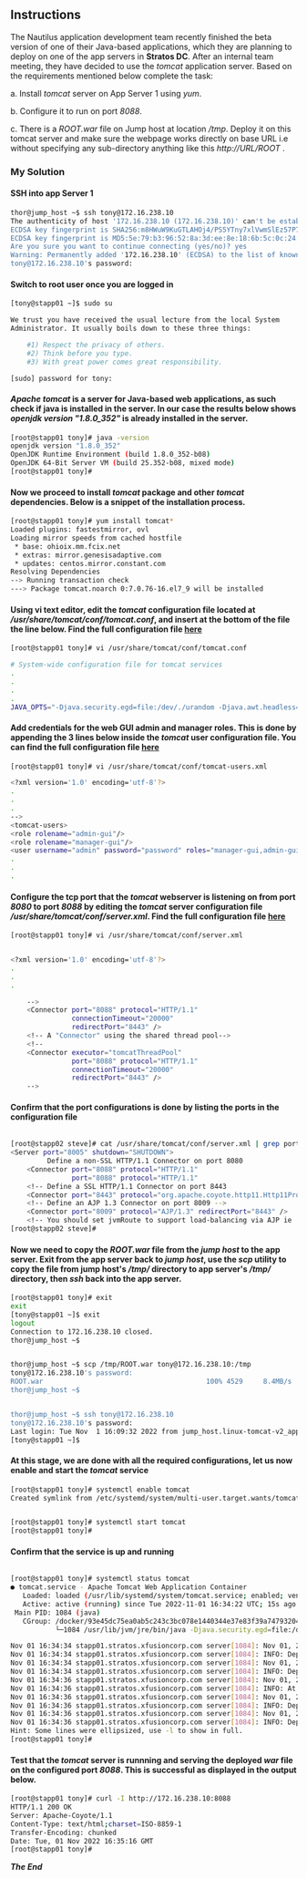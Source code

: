 ## Instructions

The Nautilus application development team recently finished the beta version of one of their Java-based applications, which they are planning to deploy on one of the app servers in **Stratos DC**. After an internal team meeting, they have decided to use the *tomcat* application server. Based on the requirements mentioned below complete the task:



a. Install *tomcat* server on App Server 1 using *yum*.

b. Configure it to run on port *8088*.

c. There is a *ROOT.war* file on Jump host at location */tmp*. Deploy it on this tomcat server and make sure the webpage works directly on base URL i.e without specifying any sub-directory anything like this *http://URL/ROOT* .

### My Solution
#### SSH into app Server 1
```bash
thor@jump_host ~$ ssh tony@172.16.238.10
The authenticity of host '172.16.238.10 (172.16.238.10)' can't be established.
ECDSA key fingerprint is SHA256:m8HWuW9KuGTLAHOj4/PS5YTny7xlVwmSlEz57P7O7Ms.
ECDSA key fingerprint is MD5:5e:79:b3:96:52:8a:3d:ee:8e:18:6b:5c:0c:24:5d:cc.
Are you sure you want to continue connecting (yes/no)? yes
Warning: Permanently added '172.16.238.10' (ECDSA) to the list of known hosts.
tony@172.16.238.10's password: 
```
#### Switch to root user once you are logged in
```bash
[tony@stapp01 ~]$ sudo su

We trust you have received the usual lecture from the local System
Administrator. It usually boils down to these three things:

    #1) Respect the privacy of others.
    #2) Think before you type.
    #3) With great power comes great responsibility.

[sudo] password for tony: 
```
#### *Apache tomcat* is a server for Java-based web applications, as such check if java is installed in the server. In our case the results below shows *openjdk version "1.8.0_352"* is already installed in the server.
```bash
[root@stapp01 tony]# java -version
openjdk version "1.8.0_352"
OpenJDK Runtime Environment (build 1.8.0_352-b08)
OpenJDK 64-Bit Server VM (build 25.352-b08, mixed mode)
[root@stapp01 tony]# 
```

#### Now we proceed to install *tomcat* package and other *tomcat* dependencies. Below is a snippet of the installation process.

```bash
[root@stapp01 tony]# yum install tomcat*
Loaded plugins: fastestmirror, ovl
Loading mirror speeds from cached hostfile
 * base: ohioix.mm.fcix.net
 * extras: mirror.genesisadaptive.com
 * updates: centos.mirror.constant.com
Resolving Dependencies
--> Running transaction check
---> Package tomcat.noarch 0:7.0.76-16.el7_9 will be installed
```
#### Using vi text editor, edit the *tomcat* configuration file located at */usr/share/tomcat/conf/tomcat.conf*, and insert at the bottom of the file the line below. Find the full configuration file [here]()

```bash
[root@stapp01 tony]# vi /usr/share/tomcat/conf/tomcat.conf

# System-wide configuration file for tomcat services
.
.
.
.
JAVA_OPTS="-Djava.security.egd=file:/dev/./urandom -Djava.awt.headless=true -Xmx1026m -XX:MaxPermSize=256m -XX:+UseConcMarkSweepGC"
```

#### Add credentials for the web GUI admin and manager roles. This is done by appending the 3 lines below inside the *tomcat* user configuration file. You can find the full configuration file [here]()

```bash
[root@stapp01 tony]# vi /usr/share/tomcat/conf/tomcat-users.xml

<?xml version='1.0' encoding='utf-8'?>
.
.
.
-->
<tomcat-users>
<role rolename="admin-gui"/>
<role rolename="manager-gui"/>
<user username="admin" password="password" roles="manager-gui,admin-gui"/>
.
.
.
```

#### Configure the tcp port that the *tomcat* webserver is listening on from port *8080* to port *8088* by editing the *tomcat* server configuration file */usr/share/tomcat/conf/server.xml*. Find the full configuration file [here]()

```bash
[root@stapp01 tony]# vi /usr/share/tomcat/conf/server.xml 


<?xml version='1.0' encoding='utf-8'?>
.
.
.

    -->
    <Connector port="8088" protocol="HTTP/1.1"
               connectionTimeout="20000"
               redirectPort="8443" />
    <!-- A "Connector" using the shared thread pool-->
    <!--
    <Connector executor="tomcatThreadPool"
               port="8088" protocol="HTTP/1.1"
               connectionTimeout="20000"
               redirectPort="8443" />
    -->
 ```  
#### Confirm that the port configurations is done by listing the ports in the configuration file

```bash

[root@stapp02 steve]# cat /usr/share/tomcat/conf/server.xml | grep port
<Server port="8005" shutdown="SHUTDOWN">
         Define a non-SSL HTTP/1.1 Connector on port 8080
    <Connector port="8088" protocol="HTTP/1.1"
               port="8088" protocol="HTTP/1.1"
    <!-- Define a SSL HTTP/1.1 Connector on port 8443
    <Connector port="8443" protocol="org.apache.coyote.http11.Http11Protocol"
    <!-- Define an AJP 1.3 Connector on port 8009 -->
    <Connector port="8009" protocol="AJP/1.3" redirectPort="8443" />
    <!-- You should set jvmRoute to support load-balancing via AJP ie :
[root@stapp02 steve]# 
```
#### Now we need to copy the *ROOT.war* file from the *jump host* to the app server. Exit from the app server back to *jump host*, use the *scp* utility to copy the file from jump host's */tmp/* directory to app server's */tmp/* directory, then *ssh* back into the app server.

```bash
[root@stapp01 tony]# exit
exit
[tony@stapp01 ~]$ exit
logout
Connection to 172.16.238.10 closed.
thor@jump_host ~$ 


thor@jump_host ~$ scp /tmp/ROOT.war tony@172.16.238.10:/tmp
tony@172.16.238.10's password: 
ROOT.war                                        100% 4529     8.4MB/s   00:00    
thor@jump_host ~$ 


thor@jump_host ~$ ssh tony@172.16.238.10
tony@172.16.238.10's password: 
Last login: Tue Nov  1 16:09:32 2022 from jump_host.linux-tomcat-v2_app_net
[tony@stapp01 ~]$ 
```
#### At this stage, we are done with all the required configurations, let us now enable and start the *tomcat* service

```bash
[root@stapp01 tony]# systemctl enable tomcat
Created symlink from /etc/systemd/system/multi-user.target.wants/tomcat.service to /usr/lib/systemd/system/tomcat.service.


[root@stapp01 tony]# systemctl start tomcat
[root@stapp01 tony]# 
```

#### Confirm that the service is up and running

```bash

[root@stapp01 tony]# systemctl status tomcat
● tomcat.service - Apache Tomcat Web Application Container
   Loaded: loaded (/usr/lib/systemd/system/tomcat.service; enabled; vendor preset: disabled)
   Active: active (running) since Tue 2022-11-01 16:34:22 UTC; 15s ago
 Main PID: 1084 (java)
   CGroup: /docker/93e45dc75ea0ab5c243c3bc078e1440344e37e83f39a74793204fb177da55e16/system.slice/tomcat.service
           └─1084 /usr/lib/jvm/jre/bin/java -Djava.security.egd=file:/dev/./ura...

Nov 01 16:34:34 stapp01.stratos.xfusioncorp.com server[1084]: Nov 01, 2022 4:34...
Nov 01 16:34:34 stapp01.stratos.xfusioncorp.com server[1084]: INFO: Deployment ...
Nov 01 16:34:34 stapp01.stratos.xfusioncorp.com server[1084]: Nov 01, 2022 4:34...
Nov 01 16:34:34 stapp01.stratos.xfusioncorp.com server[1084]: INFO: Deploying w...
Nov 01 16:34:36 stapp01.stratos.xfusioncorp.com server[1084]: Nov 01, 2022 4:34...
Nov 01 16:34:36 stapp01.stratos.xfusioncorp.com server[1084]: INFO: At least on...
Nov 01 16:34:36 stapp01.stratos.xfusioncorp.com server[1084]: Nov 01, 2022 4:34...
Nov 01 16:34:36 stapp01.stratos.xfusioncorp.com server[1084]: INFO: Deployment ...
Nov 01 16:34:36 stapp01.stratos.xfusioncorp.com server[1084]: Nov 01, 2022 4:34...
Nov 01 16:34:36 stapp01.stratos.xfusioncorp.com server[1084]: INFO: Deploying w...
Hint: Some lines were ellipsized, use -l to show in full.
[root@stapp01 tony]# 
```

#### Test that the *tomcat* server is runnning and serving the deployed *war* file on the configured port *8088*. This is successful as displayed in the output below.

```bash
[root@stapp01 tony]# curl -I http://172.16.238.10:8088
HTTP/1.1 200 OK
Server: Apache-Coyote/1.1
Content-Type: text/html;charset=ISO-8859-1
Transfer-Encoding: chunked
Date: Tue, 01 Nov 2022 16:35:16 GMT
[root@stapp01 tony]#
```

***The End***










